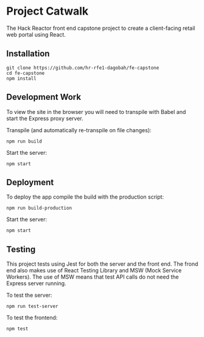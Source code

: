# Project Catwalk

The Hack Reactor front end capstone project to create a client-facing retail web portal using React.


## Installation
````
git clone https://github.com/hr-rfe1-dagobah/fe-capstone
cd fe-capstone
npm install
````

## Development Work
To view the site in the browser you will need to transpile with Babel and start the Express proxy server.

Transpile (and automatically re-transpile on file changes):
````
npm run build
````

Start the server:
````
npm start
````

## Deployment
To deploy the app compile the build with the production script:

````
npm run build-production
````

Start the server:
````
npm start
````

## Testing
This project tests using Jest for both the server and the front end. The frond end also makes use of React Testing Library and MSW (Mock Service Workers). The use of MSW means that test API calls do not need the Express server running.

To test the server:
````
npm run test-server
````

To test the frontend:
````
npm test
````
